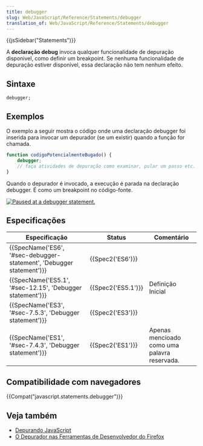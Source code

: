```yaml
---
title: debugger
slug: Web/JavaScript/Reference/Statements/debugger
translation_of: Web/JavaScript/Reference/Statements/debugger
---
```

{{jsSidebar("Statements")}}

A **declaração debug** invoca qualquer funcionalidade de depuração disponivel, como definir um breakpoint. Se nenhuma funcionalidade de depuração estiver disponivel, essa declaração não tem nenhum efeito.

## Sintaxe

    debugger;

## Exemplos

O exemplo a seguir mostra o código onde uma declaração debugger foi inserida para invocar um depurador (se um existir) quando a função for chamada.

```js
function codigoPotencialmenteBugado() {
    debugger;
    // faça atividades de depuração como examinar, pular um passo etc.
}
```

Quando o depurador é invocado, a execução é parada na declaração debugger. É como um breakpoint no código-fonte.

[![Paused at a debugger statement.](https://mdn.mozillademos.org/files/6963/Screen%20Shot%202014-02-07%20at%209.14.35%20AM.png)](<https://mdn.mozillademos.org/files/6963/Screen Shot 2014-02-07 at 9.14.35 AM.png>)

## Especificações

| Especificação                                                                                | Status                   | Comentário                                   |
| -------------------------------------------------------------------------------------------- | ------------------------ | -------------------------------------------- |
| {{SpecName('ES6', '#sec-debugger-statement', 'Debugger statement')}} | {{Spec2('ES6')}}     |                                              |
| {{SpecName('ES5.1', '#sec-12.15', 'Debugger statement')}}                 | {{Spec2('ES5.1')}} | Definição Inicial                            |
| {{SpecName('ES3', '#sec-7.5.3', 'Debugger statement')}}                     | {{Spec2('ES3')}}     |                                              |
| {{SpecName('ES1', '#sec-7.4.3', 'Debugger statement')}}                     | {{Spec2('ES1')}}     | Apenas mencioado como uma palavra reservada. |

## Compatibilidade com navegadores

{{Compat("javascript.statements.debugger")}}

## Veja também

- [Depurando JavaScript](/pt-BR/docs/Debugging_JavaScript)
- [O Depurador nas Ferramentas de Desenvolvedor do Firefox](/pt-BR/docs/Tools/Debugger)
